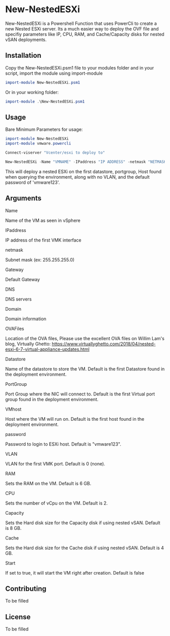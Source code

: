 # New-NestedESXi

New-NestedESXi is a Powershell Function that uses PowerCli to create a new Nested ESXi server. Its a much easier way to deploy the OVF file and specifiy parameters like IP, CPU, RAM, and Cache/Capacity disks for nested vSAN deployments.

## Installation

Copy the New-NestedESXi.psm1 file to your modules folder and in your script, import the module using import-module

```PowerShell
import-module New-NestedESXi.psm1
```

Or in your working folder:

```PowerShell
import-module .\New-NestedESXi.psm1
```

## Usage
Bare Minimum Parameters for usage:

```PowerShell
import-module New-NestedESXi
import-module vmware.powercli

Connect-viserver "Vcenter/esxi to deploy to"

New-NestedESXi -Name "VMNAME" -IPaddress "IP ADDRESS" -netmask "NETMASK" -Gateway "Default Gateway" -DNS "DNS Server IP" -Domain "Domain Name" -OVAFiles "Localtion of OVA files"

```
This will deploy a nested ESXi on the first datastore, portgroup, Host found when querying the environment, along with no VLAN, and the default password of 'vmware123'.

## Arguments

Name

Name of the VM as seen in vSphere

IPaddress

IP address of the first VMK interface

netmask

Subnet mask (ex: 255.255.255.0)

Gateway

Default Gateway

DNS

DNS servers

Domain

Domain information

OVAFiles

Location of the OVA files, Please use the excellent OVA files on Willim Lam's blog, Virtually Ghetto: https://www.virtuallyghetto.com/2018/04/nested-esxi-6-7-virtual-appliance-updates.html


Datastore

Name of the datastore to store the VM. Default is the first Datastore found in the deployment environment.

PortGroup

Port Group where the NIC will connect to. Default is the first Virtual port group found in the deployment environment.

VMhost

Host where the VM will run on. Default is the first host found in the deployment environment.

password

Password to login to ESXi host. Default is "vmware123".

VLAN

VLAN for the first VMK port. Default is 0 (none).

RAM

Sets the RAM on the VM. Default is 6 GB.

CPU

Sets the number of vCpu on the VM. Default is 2.

Capacity

Sets the Hard disk size for the Capacity disk if using nested vSAN. Default is 8 GB.

Cache

Sets the Hard disk size for the Cache disk if using nested vSAN. Default is 4 GB.

Start

If set to true, it will start the VM right after creation. Default is false


## Contributing

To be filled

## License
To be filled